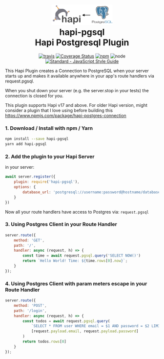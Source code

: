 <h1 align="center">
  <a href="https://github.com/jsheng08/hapi-pgsql"><img src="https://raw.githubusercontent.com/jsheng08/hapi-pgsql/master/hapi-pgsql.png" alt="hapi-pgsql" width="200"></a>
  <br>
  hapi-pgsql
  <br>
  Hapi Postgresql Plugin
  <br>
</h1>

<p align="center">
    <a href="https://travis-ci.org/jsheng08/hapi-pgsql"><img src="https://img.shields.io/travis/jsheng08/hapi-pgsql/master.svg" alt="travis"></a>
  <a href='https://coveralls.io/github/jsheng08/hapi-pgsql?branch=master'><img src='https://coveralls.io/repos/github/jsheng08/hapi-pgsql/badge.svg?branch=master' alt='Coverage Status' /></a>
  <a href='https://www.npmjs.com/package/hapi-pgsql'><img alt="npm" src="https://img.shields.io/npm/dy/hapi-pgsql"></a>
  <img alt="node" src="https://img.shields.io/node/v/hapi-pgsql">
  <a href="https://standardjs.com"><img src="https://img.shields.io/badge/code_style-standard-brightgreen.svg" alt="Standard - JavaScript Style Guide"></a>
</p>

This Hapi Plugin creates a Connection to PostgreSQL when your server starts up and makes it available anywhere in your app's route handlers via request.pgsql.

When you shut down your server (e.g. the server.stop in your tests) the connection is closed for you.

This plugin supports Hapi v17 and above. 
For older Hapi version, might consider a plugin that I love using before building this https://www.npmjs.com/package/hapi-postgres-connection

### 1. Download / Install with npm / Yarn

```sh
npm install --save hapi-pgsql
yarn add hapi-pgsql
```

### 2. Add the plugin to your Hapi Server

in your server:
```js
await server.register({
    plugin: require('hapi-pgsql'),
    options: {
        database_url: 'postgresql://username:password@hostname/database',
    }
})
```
Now all your route handlers have access to Postgres
via: `request.pgsql`

### 3. Using Postgres Client in your Route Handler
```js
server.route({
    method: 'GET',
    path: '/',
    handler: async (request, h) => {
        const time = await request.pgsql.query('SELECT NOW()')
        return `Hello World! Time: ${time.rows[0].now}`;
    }
});
```

### 4. Using Postgres Client with param meters escape in your Route Handler
```js
server.route({
    method: 'POST',
    path: '/login',
    handler: async (request, h) => {
        const todos = await request.pgsql.query(
            `SELECT * FROM user WHERE email = $1 AND password = $2 LIMIT 1`, 
            [request.payload.email, request.payload.password]
        )
        return todos.rows[0]
    }
});
```
